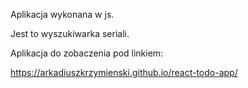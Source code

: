 Aplikacja wykonana w js.

Jest to wyszukiwarka seriali.

Aplikacja do zobaczenia pod linkiem:

https://arkadiuszkrzymienski.github.io/react-todo-app/
